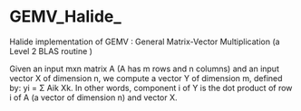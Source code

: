 # GEMV_Halide_
Halide implementation of GEMV : General Matrix-Vector Multiplication (a Level 2 BLAS routine ) 

Given an input mxn matrix A (A has m rows and n columns) and an input vector X of dimension n, we compute a vector Y of dimension m, defined by: yi = Σ Aik Xk. In other words, component i of Y is the dot product of row i of A (a vector of dimension n) and vector X.
